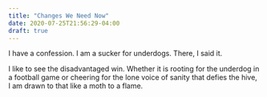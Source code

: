 ```yaml
---
title: "Changes We Need Now"
date: 2020-07-25T21:56:29-04:00
draft: true
---
```


I have a confession. I am a sucker for underdogs. There, I said it. 

I like to see the disadvantaged win. Whether it is rooting for the underdog in a football game or cheering for the lone voice of sanity that defies the hive, I am drawn to that like a moth to a flame. 

